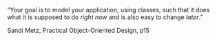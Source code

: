 "Your goal is to model your application, using classes, such that it does what it is supposed to do _right now_ and is also easy to change _later_."

Sandi Metz, Practical Object-Oriented Design, p15